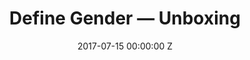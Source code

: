---
title: Define Gender — Unboxing
date: 2017-07-15 00:00:00 Z
categories:
- commercial
position: 7
is-front: false
image: "/uploads/define-gender-unboxing.jpg"
vimeo: 225679917
director: Kate Cox
production-company: Nowness & Just So
equipment: Arri Alexa + Panavision Primo's
layout: project
---